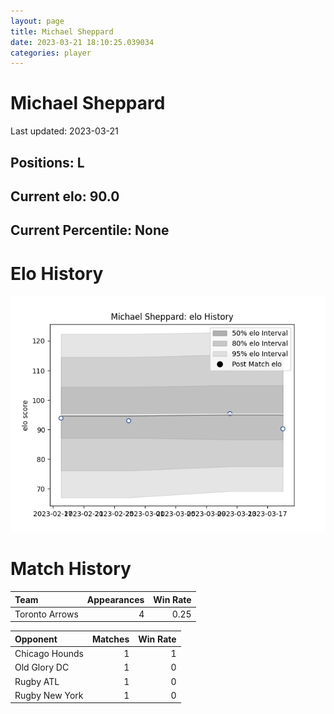 ```yaml
---  
layout: page  
title: Michael Sheppard  
date: 2023-03-21 18:10:25.039034  
categories: player  
---
```

# Michael Sheppard


Last updated: 2023-03-21
## Positions: L

## Current elo: 90.0

## Current Percentile: None

# Elo History


![elo history](history_MichaelSheppard.png)
# Match History


| Team           |   Appearances |   Win Rate |
|:---------------|--------------:|-----------:|
| Toronto Arrows |             4 |       0.25 |

| Opponent       |   Matches |   Win Rate |
|:---------------|----------:|-----------:|
| Chicago Hounds |         1 |          1 |
| Old Glory DC   |         1 |          0 |
| Rugby ATL      |         1 |          0 |
| Rugby New York |         1 |          0 |